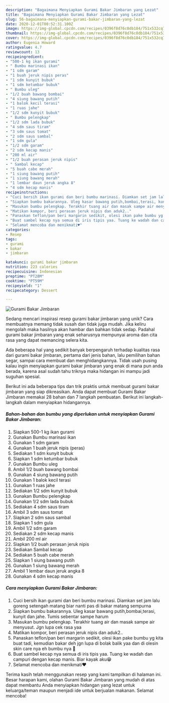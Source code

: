 ```yaml
---
description: "Bagaimana Menyiapkan Gurami Bakar Jimbaran yang Lezat"
title: "Bagaimana Menyiapkan Gurami Bakar Jimbaran yang Lezat"
slug: 56-bagaimana-menyiapkan-gurami-bakar-jimbaran-yang-lezat
date: 2020-12-01T00:52:31.100Z
image: https://img-global.cpcdn.com/recipes/0396f8d76c0db184/751x532cq70/gurami-bakar-jimbaran-foto-resep-utama.jpg
thumbnail: https://img-global.cpcdn.com/recipes/0396f8d76c0db184/751x532cq70/gurami-bakar-jimbaran-foto-resep-utama.jpg
cover: https://img-global.cpcdn.com/recipes/0396f8d76c0db184/751x532cq70/gurami-bakar-jimbaran-foto-resep-utama.jpg
author: Eugenia Howard
ratingvalue: 4.7
reviewcount: 13
recipeingredient:
- "500-1 kg ikan gurami"
- " Bumbu marinasi ikan"
- "1 sdm garam"
- "1 buah jeruk nipis peras"
- "1 sdm kunyit bubuk"
- "1 sdm ketumbar bubuk"
- " Bumbu uleg"
- "1/2 buah bawang bombai"
- "4 siung bawang putih"
- "1 balok kecil terasi"
- "1 ruas jahe"
- "1/2 sdm kunyit bubuk"
- " Bumbu pelengkap"
- "1/2 sdm lada bubuk"
- "4 sdm saus tiram"
- "3 sdm saus tomat"
- "2 sdm saus sambal"
- "1 sdm gula"
- "1/2 sdm garam"
- "2 sdm kecap manis"
- "200 ml air"
- "1/2 buah perasan jeruk nipis"
- " Sambal kecap"
- "5 buah cabe merah"
- "1 siung bawang putih"
- "1 siung bawang merah"
- "1 lembar daun jeruk angka 8"
- "4 sdm kecap manis"
recipeinstructions:
- "Cuci bersih ikan gurami dan beri bumbu marinasi. Diamkan set jam lalu goreng setengah matang biar nanti pas di bakar matang sempurna"
- "Siapkan bumbu bakarannya. Uleg kasar bawang putih,bombai,terasi, kunyit dan jahe. Tumis sebentar sampe harum"
- "Masukan bumbu pelengkap. Terakhir tuang air dan masak sampe air menyusut. Jgn lupa cek rasa yaa"
- "Matikan kompor, beri perasan jeruk nipis dan aduk2.."
- "Panaskan teflon/pan beri margarin sedikit, olesi ikan pake bumbu yg kita buat tadi, kemudian bakar deh jgn lupa di bolak balik yaa dan di olesin skin care nya eh bumbu nya 🤣"
- "Buat sambel kecap nya semua di iris tipis yaa. Tuang ke wadah dan campuri dengan kecap manis. Biar kayak aku😁"
- "Selamat mencoba dan menikmati♥️"
categories:
- Resep
tags:
- gurami
- bakar
- jimbaran

katakunci: gurami bakar jimbaran 
nutrition: 223 calories
recipecuisine: Indonesian
preptime: "PT28M"
cooktime: "PT59M"
recipeyield: "1"
recipecategory: Dessert

---
```



![Gurami Bakar Jimbaran](https://img-global.cpcdn.com/recipes/0396f8d76c0db184/751x532cq70/gurami-bakar-jimbaran-foto-resep-utama.jpg)

Sedang mencari inspirasi resep gurami bakar jimbaran yang unik? Cara membuatnya memang tidak susah dan tidak juga mudah. Jika keliru mengolah maka hasilnya akan hambar dan bahkan tidak sedap. Padahal gurami bakar jimbaran yang enak seharusnya mempunyai aroma dan cita rasa yang dapat memancing selera kita.

Ada beberapa hal yang sedikit banyak berpengaruh terhadap kualitas rasa dari gurami bakar jimbaran, pertama dari jenis bahan, lalu pemilihan bahan segar, sampai cara membuat dan menghidangkannya. Tidak usah pusing kalau ingin menyiapkan gurami bakar jimbaran yang enak di mana pun anda berada, karena asal sudah tahu triknya maka hidangan ini mampu jadi suguhan spesial.




Berikut ini ada beberapa tips dan trik praktis untuk membuat gurami bakar jimbaran yang siap dikreasikan. Anda dapat membuat Gurami Bakar Jimbaran memakai 28 bahan dan 7 langkah pembuatan. Berikut ini langkah-langkah dalam menyiapkan hidangannya.

<!--inarticleads1-->

##### Bahan-bahan dan bumbu yang diperlukan untuk menyiapkan Gurami Bakar Jimbaran:

1. Siapkan 500-1 kg ikan gurami
1. Gunakan  Bumbu marinasi ikan
1. Gunakan 1 sdm garam
1. Gunakan 1 buah jeruk nipis (peras)
1. Sediakan 1 sdm kunyit bubuk
1. Siapkan 1 sdm ketumbar bubuk
1. Gunakan  Bumbu uleg
1. Ambil 1/2 buah bawang bombai
1. Gunakan 4 siung bawang putih
1. Gunakan 1 balok kecil terasi
1. Gunakan 1 ruas jahe
1. Sediakan 1/2 sdm kunyit bubuk
1. Gunakan  Bumbu pelengkap
1. Gunakan 1/2 sdm lada bubuk
1. Sediakan 4 sdm saus tiram
1. Ambil 3 sdm saus tomat
1. Siapkan 2 sdm saus sambal
1. Siapkan 1 sdm gula
1. Ambil 1/2 sdm garam
1. Sediakan 2 sdm kecap manis
1. Ambil 200 ml air
1. Siapkan 1/2 buah perasan jeruk nipis
1. Sediakan  Sambal kecap
1. Sediakan 5 buah cabe merah
1. Siapkan 1 siung bawang putih
1. Gunakan 1 siung bawang merah
1. Ambil 1 lembar daun jeruk angka 8
1. Gunakan 4 sdm kecap manis




<!--inarticleads2-->

##### Cara menyiapkan Gurami Bakar Jimbaran:

1. Cuci bersih ikan gurami dan beri bumbu marinasi. Diamkan set jam lalu goreng setengah matang biar nanti pas di bakar matang sempurna
1. Siapkan bumbu bakarannya. Uleg kasar bawang putih,bombai,terasi, kunyit dan jahe. Tumis sebentar sampe harum
1. Masukan bumbu pelengkap. Terakhir tuang air dan masak sampe air menyusut. Jgn lupa cek rasa yaa
1. Matikan kompor, beri perasan jeruk nipis dan aduk2..
1. Panaskan teflon/pan beri margarin sedikit, olesi ikan pake bumbu yg kita buat tadi, kemudian bakar deh jgn lupa di bolak balik yaa dan di olesin skin care nya eh bumbu nya 🤣
1. Buat sambel kecap nya semua di iris tipis yaa. Tuang ke wadah dan campuri dengan kecap manis. Biar kayak aku😁
1. Selamat mencoba dan menikmati♥️




Terima kasih telah menggunakan resep yang kami tampilkan di halaman ini. Besar harapan kami, olahan Gurami Bakar Jimbaran yang mudah di atas dapat membantu Anda menyiapkan hidangan yang lezat untuk keluarga/teman maupun menjadi ide untuk berjualan makanan. Selamat mencoba!
